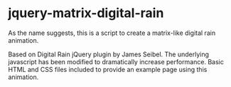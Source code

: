 jquery-matrix-digital-rain
==========================

As the name suggests, this is a script to create a matrix-like digital rain animation.

Based on Digital Rain jQuery plugin by James Seibel.
The underlying javascript has been modified to dramatically increase performance.
Basic HTML and CSS files included to provide an example page using this animation.
